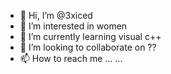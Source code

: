 - 👋 Hi, I’m @3xiced
- 👀 I’m interested in women
- 🌱 I’m currently learning visual c++
- 💞️ I’m looking to collaborate on ??
- 📫 How to reach me ... ...

<!---
3xiced/3xiced is a ✨ special ✨ repository because its `README.md` (this file) appears on your GitHub profile.
You can click the Preview link to take a look at your changes.
--->
